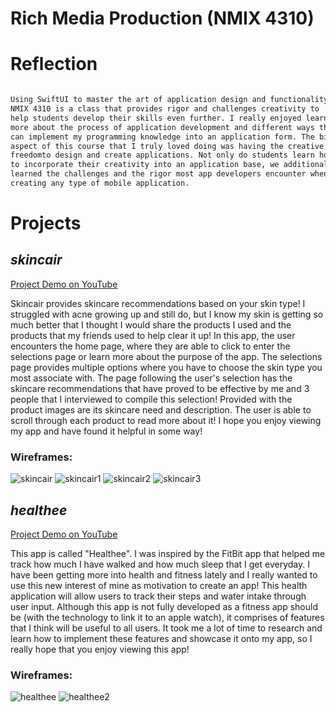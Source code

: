 # Rich Media Production (NMIX 4310)

# Reflection

```markdown

Using SwiftUI to master the art of application design and functionality, 
NMIX 4310 is a class that provides rigor and challenges creativity to 
help students develop their skills even further. I really enjoyed learning
more about the process of application development and different ways that I 
can implement my programming knowledge into an application form. The biggest
aspect of this course that I truly loved doing was having the creative 
freedomto design and create applications. Not only do students learn how 
to incorporate their creativity into an application base, we additionally 
learned the challenges and the rigor most app developers encounter when 
creating any type of mobile application. 

```

# Projects

## _skincair_
[Project Demo on YouTube](https://youtu.be/nJUcIRq1zWY)

Skincair provides skincare recommendations based on your skin type! I 
struggled with acne growing up and still do, but I know my skin is getting 
so much better that I thought I would share the products I used and the 
products that my friends used to help clear it up! In this app, the user 
encounters the home page, where they are able to click to enter the selections 
page or learn more about the purpose of the app. The selections page provides 
multiple options where you have to choose the skin type you most associate with. 
The page following the user's selection has the skincare recommendations that 
have proved to be effective by me and 3 people that I interviewed to compile 
this selection! Provided with the product images are its skincare need and 
description. The user is able to scroll through each product to read more 
about it! I hope you enjoy viewing my app and have found it helpful in some way!

### Wireframes: 

![skincair](skincairpic.png) ![skincair1](skincairpic1.png) ![skincair2](skincairpic2.png) ![skincair3](skincairpic3.png)


  

## _healthee_

[Project Demo on YouTube](https://youtu.be/FDBkm4AcsHk) 

This app is called "Healthee". I was inspired by the FitBit app that 
helped me track how much I have walked and how much sleep that I get 
everyday. I have been getting more into health and fitness lately and 
I really wanted to use this new interest of mine as motivation to create 
an app! This health application will allow users to track their steps 
and water intake through user input. Although this app is not fully 
developed as a fitness app should be (with the technology to link it to 
an apple watch), it comprises of features that I think will be useful 
to all users. It took me a lot of time to research and learn how to 
implement these features and showcase it onto my app, so I really hope 
that you enjoy viewing this app! 


### Wireframes:

![healthee](healtheepic.png) ![healthee2](healtheepic2.png)


